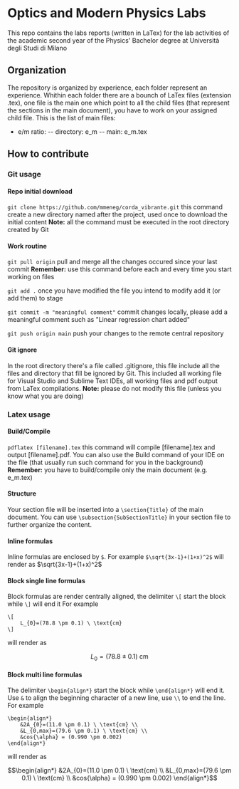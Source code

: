# Optics and Modern Physics Labs
This repo contains the labs reports (written in LaTex) for the lab activities
of the academic second year of the Physics' Bachelor degree at Università degli Studi di Milano

## Organization
The repository is organized by experience, each folder represent an experience. 
Whithin each folder there are a bounch of LaTex files (extension .tex), one file is the main one
which point to all the child files (that represent the sections in the main document),
you have to work on your assigned child file.
This is the list of main files:
- e/m ratio:
	-- directory: e_m
	-- main: e_m.tex

## How to contribute

### Git usage

#### Repo initial download
`git clone https://github.com/mmeneg/corda_vibrante.git`
this command create a new directory named after the project, used once to download the initial content 
**Note:** all the command must be executed in the root directory created by Git

#### Work routine
`git pull origin`
pull and merge all the changes occured since your last commit 
**Remember:** use this command before each and every time you start working on files

`git add .`
once you have modified the file you intend to modify add it (or add them) to stage

`git commit -m "meaningful comment"`
commit changes locally, please add a meaningful comment such as "Linear regression chart added"

`git push origin main`
push your changes to the remote central repository

#### Git ignore
In the root directory there's a file called .gitignore, this file include all the files and directory 
that fill be ignored by Git.
This included all working file for Visual Studio and Sublime Text IDEs, all working files and pdf output
from LaTex compilations.
**Note:** please do not modify this file (unless you know what you are doing)

### Latex usage
#### Build/Compile
`pdflatex [filename].tex`
this command will compile [filename].tex and output [filename].pdf.
You can also use the Build command of your IDE on the file (that usually run such command for you in the background)
**Remember:** you have to build/compile only the main document (e.g. e_m.tex)

#### Structure
Your section file will be inserted into a `\section{Title}` of the main document.
You can use `\subsection{SubSectionTitle}` in your section file to further organize the content.

#### Inline formulas
Inline formulas are enclosed by `$`.
For example `$\sqrt{3x-1}+(1+x)^2$` will render as $\sqrt{3x-1}+(1+x)^2$

#### Block single line formulas
Block formulas are render centrally aligned, the delimiter `\[` start the block while `\]` will end it
For example
```
\[
    L_{0}=(78.8 \pm 0.1) \ \text{cm}
\]
```
will render as 
```math
L_{0}=(78.8 \pm 0.1) \ \text{cm}
```

#### Block multi line formulas
The delimiter `\begin{align*}` start the block while `\end{align*}` will end it.
Use `&` to align the beginning character of a new line, use `\\` to end the line.
For example
```
\begin{align*}
    &2A_{0}=(11.0 \pm 0.1) \ \text{cm} \\
    &L_{0,max}=(79.6 \pm 0.1) \ \text{cm} \\
    &cos{\alpha} = (0.990 \pm 0.002)
\end{align*}
```
will render as 
```math
\begin{align*} &2A_{0}=(11.0 \pm 0.1) \ \text{cm} \\ &L_{0,max}=(79.6 \pm 0.1) \ \text{cm} \\ &cos{\alpha} = (0.990 \pm 0.002) \end{align*}
```

